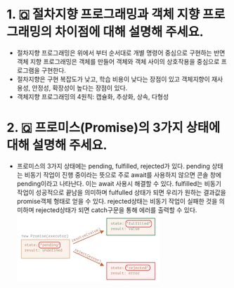 # 1. 🇶 절차지향 프로그래밍과 객체 지향 프로그래밍의 차이점에 대해 설명해 주세요.

- 절차지향 프로그래밍은 위에서 부터 순서대로 개별 명령어 중심으로 구현하는 반면 객체 지향 프로그래밍은 객체를 만들어 객체와 객체 사이의 상호작용을 중심으로 프로그램을 구현한다.
- 절차지향은 구현 복잡도가 낮고, 학습 비용이 낮다는 장점이 있고 객체지향이 재사용성, 안정성, 확장성이 높다는 장점이 있다.
- 객체지향 프로그래밍의 4원칙: 캡슐화, 추상화, 상속, 다형성

# 2. 🇶 프로미스(Promise)의 3가지 상태에 대해 설명해 주세요.

- 프로미스의 3가지 상태에는 pending, fulfilled, rejected가 있다. pending 상태는 비동기 작업이 진행 중이라는 뜻으로 주로 await를 사용하지 않으면 콘솔 창에 pending이라고 나타난다. 이는 await 사용시 해결할 수 있다. fulfilled는 비동기 작업이 성공적으로 끝남을 의미하며 fulfulled 상태가 되면 우리가 원하는 결과값을 promise객체 형태로 얻을 수 있다. rejected상태는 비동기 작업이 실패한 것을 의미하며 rejected상태가 되면 catch구문을 통해 에러를 출력할 수 있다. <br/>
  ![프로미스의 3가지 상태](./png/promise.png)
